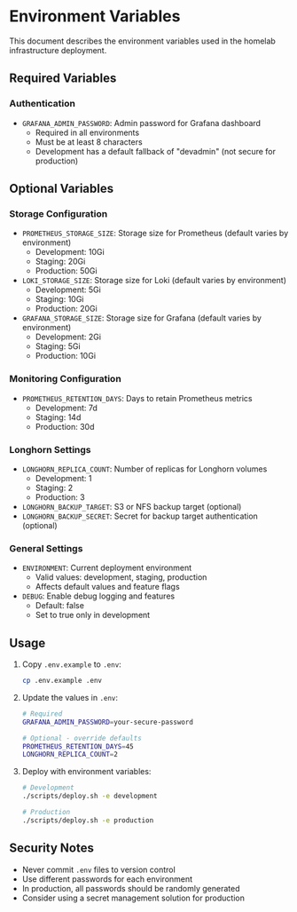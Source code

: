 # Environment Variables

This document describes the environment variables used in the homelab infrastructure deployment.

## Required Variables

### Authentication
- `GRAFANA_ADMIN_PASSWORD`: Admin password for Grafana dashboard
  - Required in all environments
  - Must be at least 8 characters
  - Development has a default fallback of "devadmin" (not secure for production)

## Optional Variables

### Storage Configuration
- `PROMETHEUS_STORAGE_SIZE`: Storage size for Prometheus (default varies by environment)
  - Development: 10Gi
  - Staging: 20Gi
  - Production: 50Gi
- `LOKI_STORAGE_SIZE`: Storage size for Loki (default varies by environment)
  - Development: 5Gi
  - Staging: 10Gi
  - Production: 20Gi
- `GRAFANA_STORAGE_SIZE`: Storage size for Grafana (default varies by environment)
  - Development: 2Gi
  - Staging: 5Gi
  - Production: 10Gi

### Monitoring Configuration
- `PROMETHEUS_RETENTION_DAYS`: Days to retain Prometheus metrics
  - Development: 7d
  - Staging: 14d
  - Production: 30d

### Longhorn Settings
- `LONGHORN_REPLICA_COUNT`: Number of replicas for Longhorn volumes
  - Development: 1
  - Staging: 2
  - Production: 3
- `LONGHORN_BACKUP_TARGET`: S3 or NFS backup target (optional)
- `LONGHORN_BACKUP_SECRET`: Secret for backup target authentication (optional)

### General Settings
- `ENVIRONMENT`: Current deployment environment
  - Valid values: development, staging, production
  - Affects default values and feature flags
- `DEBUG`: Enable debug logging and features
  - Default: false
  - Set to true only in development

## Usage

1. Copy `.env.example` to `.env`:
   ```bash
   cp .env.example .env
   ```

2. Update the values in `.env`:
   ```bash
   # Required
   GRAFANA_ADMIN_PASSWORD=your-secure-password

   # Optional - override defaults
   PROMETHEUS_RETENTION_DAYS=45
   LONGHORN_REPLICA_COUNT=2
   ```

3. Deploy with environment variables:
   ```bash
   # Development
   ./scripts/deploy.sh -e development

   # Production
   ./scripts/deploy.sh -e production
   ```

## Security Notes

- Never commit `.env` files to version control
- Use different passwords for each environment
- In production, all passwords should be randomly generated
- Consider using a secret management solution for production
